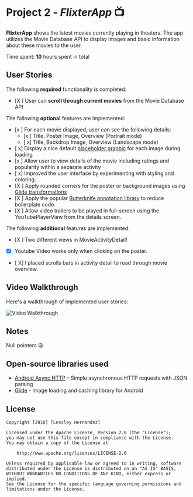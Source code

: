 # Project 2 - *FlixterApp* :tv:

**FlixterApp** shows the latest movies currently playing in theaters. The app utilizes the Movie Database API to display images and basic information about these movies to the user.

Time spent: **10** hours spent in total

## User Stories

The following **required** functionality is completed:

* [X ] User can **scroll through current movies** from the Movie Database API

The following **optional** features are implemented:

* [x ] For each movie displayed, user can see the following details:
  * [x ] Title, Poster Image, Overview (Portrait mode)
  * [ x] Title, Backdrop Image, Overview (Landscape mode)
* [ x] Display a nice default [placeholder graphic](https://guides.codepath.com/android/Displaying-Images-with-the-Glide-Library#advanced-usage) for each image during loading
* [x ] Allow user to view details of the movie including ratings and popularity within a separate activity
* [ x] Improved the user interface by experimenting with styling and coloring.
* [X ] Apply rounded corners for the poster or background images using [Glide transformations](https://guides.codepath.com/android/Displaying-Images-with-the-Glide-Library#transformations)
* [X ] Apply the popular [Butterknife annotation library](http://guides.codepath.com/android/Reducing-View-Boilerplate-with-Butterknife) to reduce boilerplate code.
* [X ] Allow video trailers to be played in full-screen using the YouTubePlayerView from the details screen.

The following **additional** features are implemented:

* [X ] Two different views in MovieActivityDetail!
* [X] Youtube Video works only when clicking on the poster.
* [ X] I placed scrolls bars in activity detail to read through movie overview. 


## Video Walkthrough

Here's a walkthrough of implemented user stories:

<img src='https://media.giphy.com/media/w9xqyIdyX6r64FbwiT/giphy.gif' title='Video Walkthrough' width='' alt='Video Walkthrough' />

## Notes

Null pointers :weary:

## Open-source libraries used

- [Android Async HTTP](https://github.com/loopj/android-async-http) - Simple asynchronous HTTP requests with JSON parsing
- [Glide](https://github.com/bumptech/glide) - Image loading and caching library for Android

## License

    Copyright [2018] [Lessley Hernandez]

    Licensed under the Apache License, Version 2.0 (the "License");
    you may not use this file except in compliance with the License.
    You may obtain a copy of the License at

        http://www.apache.org/licenses/LICENSE-2.0

    Unless required by applicable law or agreed to in writing, software
    distributed under the License is distributed on an "AS IS" BASIS,
    WITHOUT WARRANTIES OR CONDITIONS OF ANY KIND, either express or implied.
    See the License for the specific language governing permissions and
    limitations under the License.
